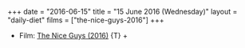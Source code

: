 +++
date = "2016-06-15"
title = "15 June 2016 (Wednesday)"
layout = "daily-diet"
films = ["the-nice-guys-2016"]
+++

<ul>
<li class="entry films">Film: <a href="/films/the-nice-guys-2016">The Nice Guys (2016)</a> {T} +</li>
</ul>